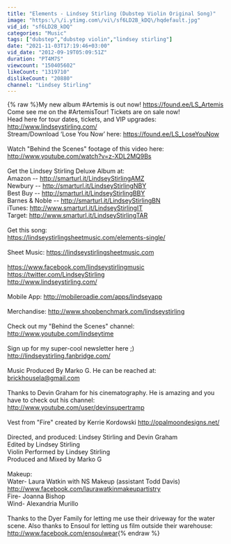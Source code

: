 ```yaml
---
title: "Elements - Lindsey Stirling (Dubstep Violin Original Song)"
image: "https:\/\/i.ytimg.com\/vi\/sf6LD2B_kDQ\/hqdefault.jpg"
vid_id: "sf6LD2B_kDQ"
categories: "Music"
tags: ["dubstep","dubstep violin","lindsey stirling"]
date: "2021-11-03T17:19:46+03:00"
vid_date: "2012-09-19T05:09:51Z"
duration: "PT4M7S"
viewcount: "150405602"
likeCount: "1319710"
dislikeCount: "20880"
channel: "Lindsey Stirling"
---
```

{% raw %}My new album #Artemis is out now! <a rel="nofollow" target="blank" href="https://found.ee/LS_Artemis">https://found.ee/LS_Artemis</a><br />Come see me on the #ArtemisTour! Tickets are on sale now!<br />Head here for tour dates, tickets, and VIP upgrades: <a rel="nofollow" target="blank" href="http://www.lindseystirling.com/">http://www.lindseystirling.com/</a><br />Stream/Download ‘Lose You Now’ here: <a rel="nofollow" target="blank" href="https://found.ee/LS_LoseYouNow">https://found.ee/LS_LoseYouNow</a><br /><br />Watch &quot;Behind the Scenes&quot; footage of this video here: <a rel="nofollow" target="blank" href="http://www.youtube.com/watch?v=z-XDL2MQ9Bs">http://www.youtube.com/watch?v=z-XDL2MQ9Bs</a><br /><br />Get the Lindsey Stirling Deluxe Album at: <br />Amazon -- <a rel="nofollow" target="blank" href="http://smarturl.it/LindseyStirlingAMZ">http://smarturl.it/LindseyStirlingAMZ</a> <br />Newbury -- <a rel="nofollow" target="blank" href="http://smarturl.it/LindseyStirlingNBY">http://smarturl.it/LindseyStirlingNBY</a> <br />Best Buy -- <a rel="nofollow" target="blank" href="http://smarturl.it/LindseyStirlingBBY">http://smarturl.it/LindseyStirlingBBY</a><br />Barnes &amp; Noble -- <a rel="nofollow" target="blank" href="http://smarturl.it/LindseyStirlingBN">http://smarturl.it/LindseyStirlingBN</a><br />iTunes: <a rel="nofollow" target="blank" href="http://www.smarturl.it/LindseyStirlingIT">http://www.smarturl.it/LindseyStirlingIT</a><br />Target: <a rel="nofollow" target="blank" href="http://www.smarturl.it/LindseyStirlingTAR">http://www.smarturl.it/LindseyStirlingTAR</a><br /><br />Get this song:<br /><a rel="nofollow" target="blank" href="https://lindseystirlingsheetmusic.com/elements-single/">https://lindseystirlingsheetmusic.com/elements-single/</a><br /><br />Sheet Music: <a rel="nofollow" target="blank" href="https://lindseystirlingsheetmusic.com">https://lindseystirlingsheetmusic.com</a><br /><br /><a rel="nofollow" target="blank" href="https://www.facebook.com/lindseystirlingmusic">https://www.facebook.com/lindseystirlingmusic</a><br /><a rel="nofollow" target="blank" href="https://twitter.com/LindseyStirling">https://twitter.com/LindseyStirling</a><br /><a rel="nofollow" target="blank" href="http://www.lindseystirling.com/">http://www.lindseystirling.com/</a><br /><br />Mobile App:  <a rel="nofollow" target="blank" href="http://mobileroadie.com/apps/lindseyapp">http://mobileroadie.com/apps/lindseyapp</a><br /><br />Merchandise: <a rel="nofollow" target="blank" href="http://www.shopbenchmark.com/lindseystirling">http://www.shopbenchmark.com/lindseystirling</a><br /><br />Check out my &quot;Behind the Scenes&quot; channel:<br /><a rel="nofollow" target="blank" href="http://www.youtube.com/lindseytime">http://www.youtube.com/lindseytime</a><br /><br />Sign up for my super-cool newsletter here ;)<br /><a rel="nofollow" target="blank" href="http://lindseystirling.fanbridge.com/">http://lindseystirling.fanbridge.com/</a><br /><br />Music Produced By Marko G. He can be reached at:<br />brickhousela@gmail.com<br /><br />Thanks to Devin Graham for his cinematography. He is amazing and you have to check out his channel:<br /><a rel="nofollow" target="blank" href="http://www.youtube.com/user/devinsupertramp">http://www.youtube.com/user/devinsupertramp</a><br /><br />Vest from &quot;Fire&quot; created by Kerrie Kordowski <a rel="nofollow" target="blank" href="http://opalmoondesigns.net/">http://opalmoondesigns.net/</a><br /><br />Directed, and produced: Lindsey Stirling and Devin Graham<br />Edited by Lindsey Stirling<br />Violin Performed by Lindsey Stirling<br />Produced and Mixed by Marko G<br /><br />Makeup: <br />Water- Laura Watkin with NS Makeup (assistant Todd Davis)<br /><a rel="nofollow" target="blank" href="http://www.facebook.com/laurawatkinmakeupartistry">http://www.facebook.com/laurawatkinmakeupartistry</a> <br />Fire- Joanna Bishop<br />Wind- Alexandria Murillo<br /><br />Thanks to the Dyer Family for letting me use their driveway for the water scene.  Also thanks to Ensoul for letting us film outside their warehouse: <a rel="nofollow" target="blank" href="http://www.facebook.com/ensoulwear">http://www.facebook.com/ensoulwear</a>{% endraw %}

